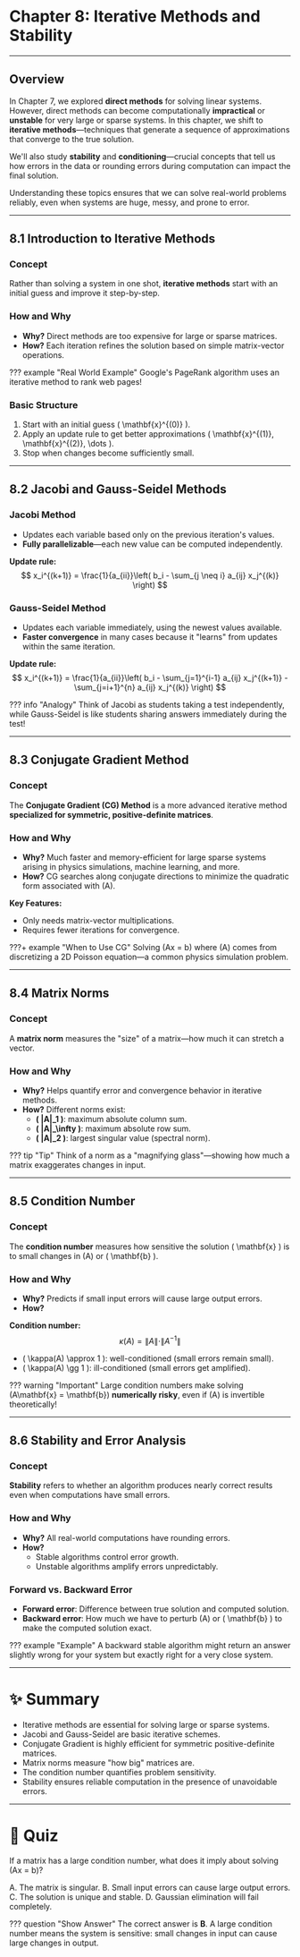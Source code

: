 # Chapter 8: Iterative Methods and Stability

---

## Overview

In Chapter 7, we explored **direct methods** for solving linear systems. However, direct methods can become computationally **impractical** or **unstable** for very large or sparse systems. In this chapter, we shift to **iterative methods**—techniques that generate a sequence of approximations that converge to the true solution.

We'll also study **stability** and **conditioning**—crucial concepts that tell us how errors in the data or rounding errors during computation can impact the final solution.

Understanding these topics ensures that we can solve real-world problems reliably, even when systems are huge, messy, and prone to error.

---

## 8.1 Introduction to Iterative Methods

### Concept
Rather than solving a system in one shot, **iterative methods** start with an initial guess and improve it step-by-step.

### How and Why
- **Why?** Direct methods are too expensive for large or sparse matrices.
- **How?** Each iteration refines the solution based on simple matrix-vector operations.


??? example "Real World Example"
    Google's PageRank algorithm uses an iterative method to rank web pages!


### Basic Structure
1. Start with an initial guess \( \mathbf{x}^{(0)} \).
2. Apply an update rule to get better approximations \( \mathbf{x}^{(1)}, \mathbf{x}^{(2)}, \dots \).
3. Stop when changes become sufficiently small.


---

## 8.2 Jacobi and Gauss-Seidel Methods

### Jacobi Method
- Updates each variable based only on the previous iteration's values.
- **Fully parallelizable**—each new value can be computed independently.

**Update rule:**
$$
x_i^{(k+1)} = \frac{1}{a_{ii}}\left( b_i - \sum_{j \neq i} a_{ij} x_j^{(k)} \right)
$$


### Gauss-Seidel Method
- Updates each variable immediately, using the newest values available.
- **Faster convergence** in many cases because it "learns" from updates within the same iteration.

**Update rule:**
$$
x_i^{(k+1)} = \frac{1}{a_{ii}}\left( b_i - \sum_{j=1}^{i-1} a_{ij} x_j^{(k+1)} - \sum_{j=i+1}^{n} a_{ij} x_j^{(k)} \right)
$$

??? info "Analogy"
    Think of Jacobi as students taking a test independently, while Gauss-Seidel is like students sharing answers immediately during the test!


---

## 8.3 Conjugate Gradient Method

### Concept
The **Conjugate Gradient (CG) Method** is a more advanced iterative method **specialized for symmetric, positive-definite matrices**.

### How and Why
- **Why?** Much faster and memory-efficient for large sparse systems arising in physics simulations, machine learning, and more.
- **How?** CG searches along conjugate directions to minimize the quadratic form associated with \(A\).

**Key Features:**
- Only needs matrix-vector multiplications.
- Requires fewer iterations for convergence.

???+ example "When to Use CG"
    Solving \(Ax = b\) where \(A\) comes from discretizing a 2D Poisson equation—a common physics simulation problem.


---

## 8.4 Matrix Norms

### Concept
A **matrix norm** measures the "size" of a matrix—how much it can stretch a vector.

### How and Why
- **Why?** Helps quantify error and convergence behavior in iterative methods.
- **How?** Different norms exist:
  - **\( \|A\|_1 \)**: maximum absolute column sum.
  - **\( \|A\|_\infty \)**: maximum absolute row sum.
  - **\( \|A\|_2 \)**: largest singular value (spectral norm).

??? tip "Tip"
    Think of a norm as a "magnifying glass"—showing how much a matrix exaggerates changes in input.


---

## 8.5 Condition Number

### Concept
The **condition number** measures how sensitive the solution \( \mathbf{x} \) is to small changes in \(A\) or \( \mathbf{b} \).

### How and Why
- **Why?** Predicts if small input errors will cause large output errors.
- **How?**

**Condition number:**
$$
\kappa(A) = \|A\| \cdot \|A^{-1}\|
$$

- \( \kappa(A) \approx 1 \): well-conditioned (small errors remain small).
- \( \kappa(A) \gg 1 \): ill-conditioned (small errors get amplified).

??? warning "Important"
    Large condition numbers make solving \(A\mathbf{x} = \mathbf{b}\) **numerically risky**, even if \(A\) is invertible theoretically!


---

## 8.6 Stability and Error Analysis

### Concept
**Stability** refers to whether an algorithm produces nearly correct results even when computations have small errors.

### How and Why
- **Why?** All real-world computations have rounding errors.
- **How?** 
  - Stable algorithms control error growth.
  - Unstable algorithms amplify errors unpredictably.


### Forward vs. Backward Error
- **Forward error**: Difference between true solution and computed solution.
- **Backward error**: How much we have to perturb \(A\) or \( \mathbf{b} \) to make the computed solution exact.


??? example "Example"
    A backward stable algorithm might return an answer slightly wrong for your system but exactly right for a very close system.


---

# ✨ Summary
- Iterative methods are essential for solving large or sparse systems.
- Jacobi and Gauss-Seidel are basic iterative schemes.
- Conjugate Gradient is highly efficient for symmetric positive-definite matrices.
- Matrix norms measure "how big" matrices are.
- The condition number quantifies problem sensitivity.
- Stability ensures reliable computation in the presence of unavoidable errors.

---

# 📝 Quiz

If a matrix has a large condition number, what does it imply about solving \(Ax = b\)?

<div class="upper-alpha" markdown>
A. The matrix is singular.  
B. Small input errors can cause large output errors.  
C. The solution is unique and stable.  
D. Gaussian elimination will fail completely.
</div>

??? question "Show Answer"
    The correct answer is **B**. A large condition number means the system is sensitive: small changes in input can cause large changes in output.
